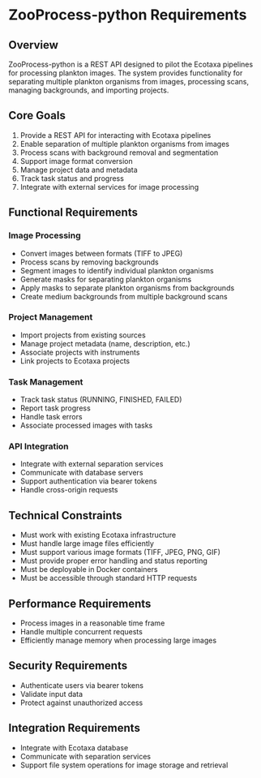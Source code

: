 # ZooProcess-python Requirements

## Overview
ZooProcess-python is a REST API designed to pilot the Ecotaxa pipelines for processing plankton images. The system provides functionality for separating multiple plankton organisms from images, processing scans, managing backgrounds, and importing projects.

## Core Goals
1. Provide a REST API for interacting with Ecotaxa pipelines
2. Enable separation of multiple plankton organisms from images
3. Process scans with background removal and segmentation
4. Support image format conversion
5. Manage project data and metadata
6. Track task status and progress
7. Integrate with external services for image processing

## Functional Requirements

### Image Processing
- Convert images between formats (TIFF to JPEG)
- Process scans by removing backgrounds
- Segment images to identify individual plankton organisms
- Generate masks for separating plankton organisms
- Apply masks to separate plankton organisms from backgrounds
- Create medium backgrounds from multiple background scans

### Project Management
- Import projects from existing sources
- Manage project metadata (name, description, etc.)
- Associate projects with instruments
- Link projects to Ecotaxa projects

### Task Management
- Track task status (RUNNING, FINISHED, FAILED)
- Report task progress
- Handle task errors
- Associate processed images with tasks

### API Integration
- Integrate with external separation services
- Communicate with database servers
- Support authentication via bearer tokens
- Handle cross-origin requests

## Technical Constraints
- Must work with existing Ecotaxa infrastructure
- Must handle large image files efficiently
- Must support various image formats (TIFF, JPEG, PNG, GIF)
- Must provide proper error handling and status reporting
- Must be deployable in Docker containers
- Must be accessible through standard HTTP requests

## Performance Requirements
- Process images in a reasonable time frame
- Handle multiple concurrent requests
- Efficiently manage memory when processing large images

## Security Requirements
- Authenticate users via bearer tokens
- Validate input data
- Protect against unauthorized access

## Integration Requirements
- Integrate with Ecotaxa database
- Communicate with separation services
- Support file system operations for image storage and retrieval
